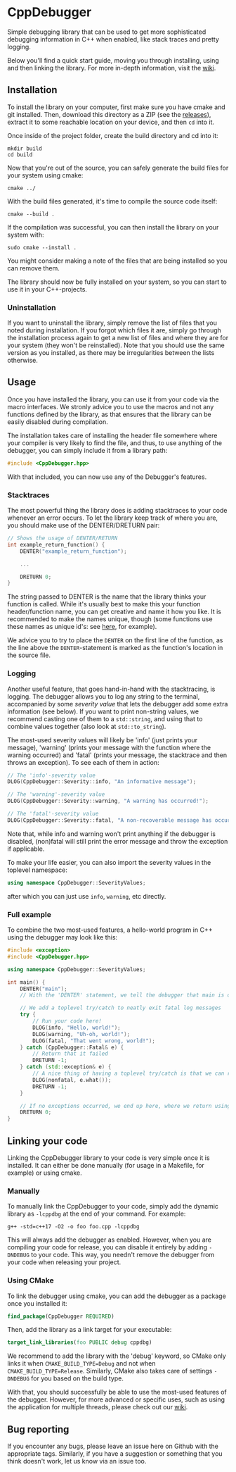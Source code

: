 # CppDebugger
Simple debugging library that can be used to get more sophisticated debugging information in C++ when enabled, like stack traces and pretty logging.

Below you'll find a quick start guide, moving you through installing, using and then linking the library. For more in-depth information, visit the [wiki]().

## Installation
To install the library on your computer, first make sure you have cmake and git installed.
Then, download this directory as a ZIP (see the [releases](https://github.com/Lut99/CppDebugger/releases)), extract it to some reachable location on your device, and then ```cd``` into it.

Once inside of the project folder, create the build directory and cd into it:
```
mkdir build
cd build
```
Now that you're out of the source, you can safely generate the build files for your system using cmake:
```
cmake ../
```
With the build files generated, it's time to compile the source code itself:
```
cmake --build .
```
If the compilation was successful, you can then install the library on your system with:
```
sudo cmake --install .
```
You might consider making a note of the files that are being installed so you can remove them.

The library should now be fully installed on your system, so you can start to use it in your C++-projects.

### Uninstallation
If you want to uninstall the library, simply remove the list of files that you noted during installation. If you forgot which files it are, simply go through the installation process again to get a new list of files and where they are for your system (they won't be reinstalled). Note that you should use the same version as you installed, as there may be irregularities between the lists otherwise.


## Usage
Once you have installed the library, you can use it from your code via the macro interfaces. We stronly advice you to use the macros and not any functions defined by the library, as that ensures that the library can be easily disabled during compilation.

The installation takes care of installing the header file somewhere where your compiler is very likely to find the file, and thus, to use anything of the debugger, you can simply include it from a library path:
```c++
#include <CppDebugger.hpp>
```
With that included, you can now use any of the Debugger's features.

### Stacktraces
The most powerful thing the library does is adding stacktraces to your code whenever an error occurs. To let the library keep track of where you are, you should make use of the DENTER/DRETURN pair:
```c++
// Shows the usage of DENTER/RETURN
int example_return_function() {
    DENTER("example_return_function");

    ...

    DRETURN 0;
}
```
The string passed to DENTER is the name that the library thinks your function is called. While it's usually best to make this your function header/function name, you can get creative and name it how you like. It is recommended to make the names unique, though (some functions use these names as unique id's: see [here](), for example).

We advice you to try to place the ```DENTER``` on the first line of the function, as the line above the ```DENTER```-statement is marked as the function's location in the source file.

### Logging
Another useful feature, that goes hand-in-hand with the stacktracing, is logging. The debugger allows you to log any string to the terminal, accompanied by some _severity value_ that lets the debugger add some extra information (see below). If you want to print non-string values, we recommend casting one of them to a ```std::string```, and using that to combine values together (also look at ```std::to_string```).

The most-used severity values will likely be 'info' (just prints your message), 'warning' (prints your message with the function where the warning occurred) and 'fatal' (prints your message, the stacktrace and then throws an exception). To see each of them in action:
```c++
// The 'info'-severity value
DLOG(CppDebugger::Severity::info, "An informative message");

// The 'warning'-severity value
DLOG(CppDebugger::Severity::warning, "A warning has occurred!");

// The 'fatal'-severity value
DLOG(CppDebugger::Severity::fatal, "A non-recoverable message has occurred!");
```
Note that, while info and warning won't print anything if the debugger is disabled, (non)fatal will still print the error message and throw the exception if applicable.

To make your life easier, you can also import the severity values in the toplevel namespace:
```c++
using namespace CppDebugger::SeverityValues;
```
after which you can just use ```info```, ```warning```, etc directly.

### Full example
To combine the two most-used features, a hello-world program in C++ using the debugger may look like this:
```c++
#include <exception>
#include <CppDebugger.hpp>

using namespace CppDebugger::SeverityValues;

int main() {
    DENTER("main");
    // With the 'DENTER' statement, we tell the debugger that main is our current function

    // We add a toplevel try/catch to neatly exit fatal log messages
    try {
        // Run your code here!
        DLOG(info, "Hello, world!");
        DLOG(warning, "Uh-oh, world!");
        DLOG(fatal, "That went wrong, world!");
    } catch (CppDebugger::Fatal& e) {
        // Return that it failed
        DRETURN -1;
    } catch (std::exception& e) {
        // A nice thing of having a toplevel try/catch is that we can re-throw any standard exception
        DLOG(nonfatal, e.what());
        DRETURN -1;
    }

    // If no exceptions occurred, we end up here, where we return using the debugger's return to pop main correctly.
    DRETURN 0;
}
```

## Linking your code
Linking the CppDebugger library to your code is very simple once it is installed. It can either be done manually (for usage in a Makefile, for example) or using cmake.

### Manually
To manually link the CppDebugger to your code, simply add the dynamic library as ```-lcppdbg``` at the end of your command. For example:
```
g++ -std=c++17 -O2 -o foo foo.cpp -lcppdbg
```
This will always add the debugger as enabled. However, when you are compiling your code for release, you can disable it entirely by adding ```-DNDEBUG``` to your code. This way, you needn't remove the debugger from your code when releasing your project.

### Using CMake
To link the debugger using cmake, you can add the debugger as a package once you installed it:
```cmake
find_package(CppDebugger REQUIRED)
```
Then, add the library as a link target for your executable:
```cmake
target_link_libraries(foo PUBLIC debug cppdbg)
```
We recommend to add the library with the 'debug' keyword, so CMake only links it when ```CMAKE_BUILD_TYPE=Debug``` and not when ```CMAKE_BUILD_TYPE=Release```. Similarly, CMake also takes care of settings ```-DNDEBUG``` for you based on the build type.

With that, you should successfully be able to use the most-used features of the debugger. However, for more advanced or specific uses, such as using the application for multiple threads, please check out our [wiki]().

## Bug reporting
If you encounter any bugs, please leave an issue here on Github with the appropriate tags. Similarly, if you have a suggestion or something that you think doesn't work, let us know via an issue too.
